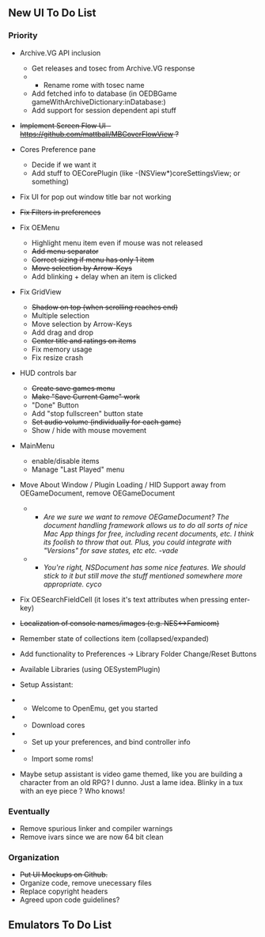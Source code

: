## New UI To Do List

### Priority
* Archive.VG API inclusion
    * Get releases and tosec from Archive.VG response
    * * Rename rome with tosec name
    * Add fetched info to database (in OEDBGame gameWithArchiveDictionary:inDatabase:)
    * Add support for session dependent api stuff
* <strike>Implement Screen Flow UI - https://github.com/mattball/MBCoverFlowView ? </strike>
* Cores Preference pane
    * Decide if we want it
    * Add stuff to OECorePlugin (like -(NSView*)coreSettingsView; or something)
* Fix UI for pop out window title bar not working
* <strike>Fix Filters in preferences</strike>
* Fix OEMenu
    * Highlight menu item even if mouse was not released
    * <strike>Add menu separator</strike>
    * <strike>Correct sizing if menu has only 1 item</strike>
    * <strike>Move selection by Arrow-Keys</strike>
    * Add blinking + delay when an item is clicked
* Fix GridView
    * <strike>Shadow on top (when scrolling reaches end)</strike>
    * Multiple selection
    * Move selection by Arrow-Keys
    * Add drag and drop
    * <strike>Center title and ratings on items</strike>
    * Fix memory usage
    * Fix resize crash
* HUD controls bar
    * <strike>Create save games menu</strike>
    * <strike>Make "Save Current Game" work</strike>
    * "Done" Button
    * Add "stop fullscreen" button state
    * <strike>Set audio volume (individually for each game)</strike>
    * Show / hide with mouse movement
* MainMenu
    * enable/disable items
    * Manage "Last Played" menu
* Move About Window / Plugin Loading / HID Support away from OEGameDocument, remove OEGameDocument

    * * _Are we sure we want to remove OEGameDocument? The document handling framework allows us to do all sorts of nice Mac App things for free, including recent documents, etc. I think its foolish to throw that out. Plus, you could integrate with "Versions" for save states, etc etc. -vade_
    * * _You're right, NSDocument has some nice features. We should stick to it but still move the stuff mentioned somewhere more appropriate. cyco_

* Fix OESearchFieldCell (it loses it's text attributes when pressing enter-key)
* <strike>Localization of console names/images (e.g. NES<->Famicom)</strike>
* Remember state of collections item (collapsed/expanded)
* Add functionality to Preferences -> Library Folder Change/Reset Buttons
* Available Libraries (using OESystemPlugin)

* Setup Assistant: 
* * Welcome to OpenEmu, get you started
* * Download cores
* * Set up your preferences, and bind controller info
* * Import some roms!

* Maybe setup assistant is video game themed, like you are building a character from an old RPG? I dunno. Just a lame idea. Blinky in a tux with an eye piece ? Who knows!

### Eventually
* Remove spurious linker and compiler warnings
* Remove ivars since we are now 64 bit clean

### Organization
* <strike>Put UI Mockups on Github.</strike>
* Organize code, remove unecessary files
* Replace copyright headers
* Agreed upon code guidelines?

## Emulators To Do List